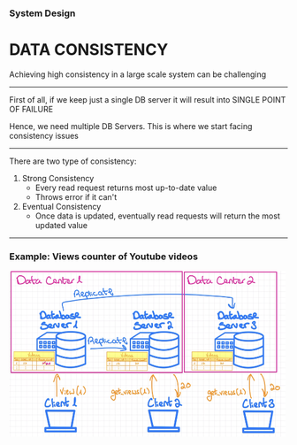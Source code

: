 ### System Design

# DATA CONSISTENCY

Achieving high consistency in a large scale system can be challenging

---

First of all, if we keep just a single DB server it will result into SINGLE POINT OF FAILURE

Hence, we need multiple DB Servers. This is where we start facing consistency issues

---

There are two type of consistency:

1. Strong Consistency 
    * Every read request returns most up-to-date value
    * Throws error if it can't
2. Eventual Consistency
    * Once data is updated, eventually read requests will return the most updated value

---

### Example: Views counter of Youtube videos

<img src="images/datareplication.png" alt="Image description" width="500" height="300">

